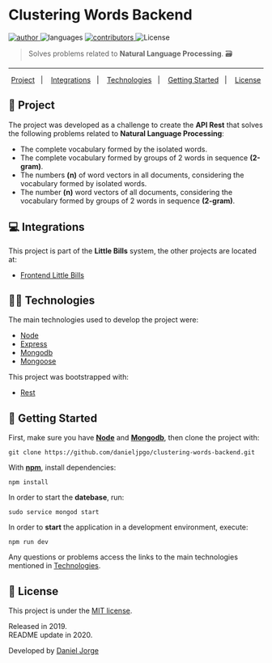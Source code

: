 <!-- <h1 align="center"> -->
   <!-- <img
      alt="wallet"
      title="wallet"
      src=".github/wallet.svg"
      width="200px" /> -->
   <!-- <div align="center">Clustering Words</div> -->
<!-- </h1> -->
 
<h1> Clustering Words Backend </h1>

<p align="left">
   <a href="https://github.com/danieljpgo">
      <img
         alt="author"
         src="https://img.shields.io/badge/author-danieljpgo-252525?style=flat-square"
      />
   </a>
   <img
      alt="languages"
      src="https://img.shields.io/github/languages/count/danieljpgo/clustering-words-backend?color=252525&style=flat-square"
   />
   <a href="https://github.com/danieljpgo/clustering-words-backend/graphs/contributors">
      <img
         alt="contributors"
         src="https://img.shields.io/github/contributors/danieljpgo/clustering-words-backend?color=252525&style=flat-square"/>
   </a>
  <img alt="License" src="https://img.shields.io/badge/license-MIT-252525?style=flat-square">
</p>

> Solves problems related to **Natural Language Processing**. :card_file_box:

----

<p align="center">
   <a href="#memo-project">Project</a>&nbsp;&nbsp;&nbsp;|&nbsp;&nbsp;&nbsp;
   <a href="#computer-integrations">Integrations</a>&nbsp;&nbsp;&nbsp;|&nbsp;&nbsp;&nbsp;
   <a href="#man_technologist-technologies">Technologies</a>&nbsp;&nbsp;&nbsp;|&nbsp;&nbsp;&nbsp;
   <a href="#runner-getting-started">Getting Started</a>&nbsp;&nbsp;&nbsp;|&nbsp;&nbsp;&nbsp;
   <a href="#page_with_curl-license">License</a>
</p>

## :memo: Project
The project was developed as a challenge to create the **API Rest** that solves the following problems related to **Natural Language Processing**:
- The complete vocabulary formed by the isolated words.
- The complete vocabulary formed by groups of 2 words in sequence **(2-gram)**.
- The numbers **(n)** of word vectors in all documents, considering the vocabulary formed by isolated words.
- The number **(n)** word vectors of all documents, considering the vocabulary formed by groups of 2 words in sequence **(2-gram)**.

## :computer: Integrations
This project is part of the **Little Bills** system, the other projects are located at:
- [Frontend Little Bills](https://github.com/vieirasolutions/front-littlebills)

## :man_technologist: Technologies
The main technologies used to develop the project were:
- [Node](https://nodejs.org/en/)
- [Express](https://expressjs.com/)
- [Mongodb](https://www.mongodb.com/)
- [Mongoose](https://mongoosejs.com/)

This project was bootstrapped with:
- [Rest](https://github.com/diegohaz/rest)

## :runner: Getting Started
First, make sure you have **[Node](https://nodejs.org/en/)** and **[Mongodb](https://docs.mongodb.com/manual/tutorial/)**, then clone the project with:
```
git clone https://github.com/danieljpgo/clustering-words-backend.git
```

With **[npm](https://nodejs.org/en/knowledge/getting-started/npm/what-is-npm/)**, install dependencies:
```
npm install
```
In order to start the **datebase**, run:
```
sudo service mongod start
```
In order to **start** the application in a development environment, execute:
```
npm run dev
```

Any questions or problems access the links to the main technologies mentioned in <a href="#technologies">Technologies</a>.

## :page_with_curl: License
This project is under the [MIT license](https://github.com/danieljpgo/clustering-words-backend/blob/master/LICENSE).
<div>Released in 2019.</div>
<div>README update in 2020.</div>

Developed by [Daniel Jorge](https://github.com/danieljpgo)
